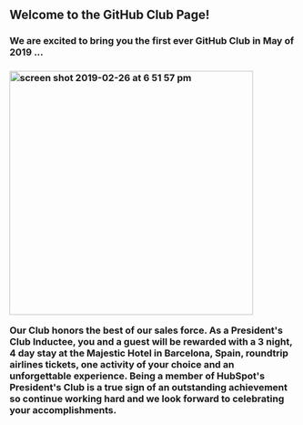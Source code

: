 <h2>Welcome to the GitHub Club Page!</h2> <h3>We are excited to bring you the first ever GitHub Club in May of 2019 ...<h3>

<img width="428" alt="screen shot 2019-02-26 at 6 51 57 pm" src="https://user-images.githubusercontent.com/14840774/53462134-a174c300-39f7-11e9-9305-7b6e93c8436a.png">


Our Club honors the best of our sales force.  As a President's Club Inductee, you and a guest will be rewarded with a 3 night, 4 day stay at the Majestic Hotel in Barcelona, Spain, roundtrip airlines tickets, one activity of your choice and an unforgettable experience.  Being a member of HubSpot's President's Club is a true sign of an outstanding achievement so continue working hard and we look forward to celebrating your accomplishments. 

